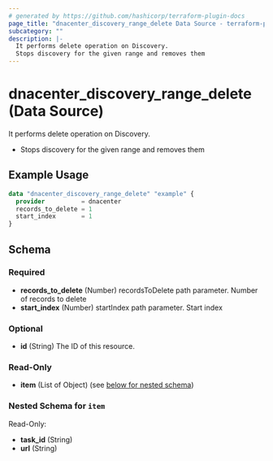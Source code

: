 ```yaml
---
# generated by https://github.com/hashicorp/terraform-plugin-docs
page_title: "dnacenter_discovery_range_delete Data Source - terraform-provider-dnacenter"
subcategory: ""
description: |-
  It performs delete operation on Discovery.
  Stops discovery for the given range and removes them
---
```


# dnacenter_discovery_range_delete (Data Source)

It performs delete operation on Discovery.

- Stops discovery for the given range and removes them

## Example Usage

```terraform
data "dnacenter_discovery_range_delete" "example" {
  provider          = dnacenter
  records_to_delete = 1
  start_index       = 1
}
```

<!-- schema generated by tfplugindocs -->
## Schema

### Required

- **records_to_delete** (Number) recordsToDelete path parameter. Number of records to delete
- **start_index** (Number) startIndex path parameter. Start index

### Optional

- **id** (String) The ID of this resource.

### Read-Only

- **item** (List of Object) (see [below for nested schema](#nestedatt--item))

<a id="nestedatt--item"></a>
### Nested Schema for `item`

Read-Only:

- **task_id** (String)
- **url** (String)


